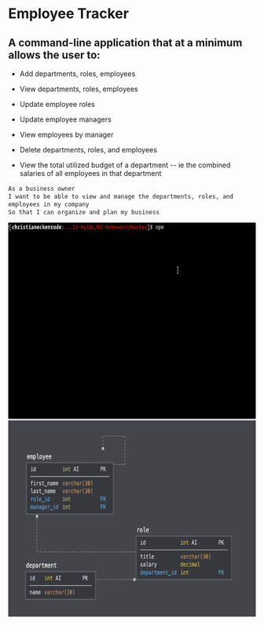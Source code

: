 # Employee Tracker

## A command-line application that at a minimum allows the user to:

  * Add departments, roles, employees

  * View departments, roles, employees

  * Update employee roles

  * Update employee managers

  * View employees by manager

  * Delete departments, roles, and employees

  * View the total utilized budget of a department -- ie the combined salaries of all employees in that department

```
As a business owner
I want to be able to view and manage the departments, roles, and employees in my company
So that I can organize and plan my business

```
 <img src="./Assets/employee-tracker.gif" height="400" alt="Screenshot"/> 

 <img src="./Assets/schema.png" height="400" alt="Screenshot"/> 
